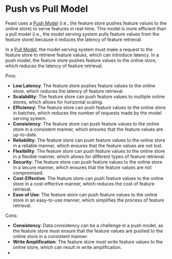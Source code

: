 # Push vs Pull Model

Feast uses a [Push Model](https://en.wikipedia.org/wiki/Push_technology) (i.e., the feature store pushes feature values to the online store) to serve features in 
real-time. This model is more efficient than a pull model (i.e., the model serving system pulls feature values from the 
feature store) because it reduces the latency of feature retrieval. 

In a [Pull Model](https://en.wikipedia.org/wiki/Pull_technology), the model serving system must make 
a request to the feature store to retrieve feature values, which can introduce latency. In a push model, the feature 
store pushes feature values to the online store, which reduces the latency of feature retrieval.

Pros:
- **Low Latency**: The feature store pushes feature values to the online store, which reduces the latency of feature retrieval.
- **Scalability**: The feature store can push feature values to multiple online stores, which allows for horizontal scaling.
- **Efficiency**: The feature store can push feature values to the online store in batches, which reduces the number of requests made by the model serving system.
- **Consistency**: The feature store can push feature values to the online store in a consistent manner, which ensures that the feature values are up-to-date.
- **Reliability**: The feature store can push feature values to the online store in a reliable manner, which ensures that the feature values are not lost.
- **Flexibility**: The feature store can push feature values to the online store in a flexible manner, which allows for different types of feature retrieval.
- **Security**: The feature store can push feature values to the online store in a secure manner, which ensures that the feature values are not compromised.
- **Cost-Effective**: The feature store can push feature values to the online store in a cost-effective manner, which reduces the cost of feature retrieval.
- **Ease of Use**: The feature store can push feature values to the online store in an easy-to-use manner, which simplifies the process of feature retrieval.

Cons:
- **Consistency**: Data consistency can be a challenge in a push model, as the feature store must ensure that the feature values are pushed to the online store in a consistent manner. 
- **Write Amplification**: The feature store must write feature values to the online store, which can result in write amplification.
- 